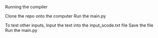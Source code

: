 Running the compiler

Clone the repo onto the computer
Run the main.py 

To test other inputs,
Input the text into the input_scode.txt file
Save the file
Run the main.py
